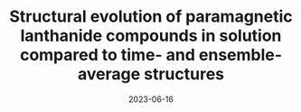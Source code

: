 ---
title: "Structural evolution of paramagnetic lanthanide compounds in solution compared to time- and ensemble-average structures"
collection: publications
date: 2023-06-16
venue: 'Journal of the American Chemical Society'
paperurl: 'https://pubs.acs.org/doi/full/10.1021/jacs.3c01342'
citation: 'B. Alnami, J. G. C. Kragskow, J. K. Staab, J. M. Skelton and N. F. Chilton, <i>J. Am. Chem. Soc.</i>, 2023, <b>145</b> 13632-13639'
---